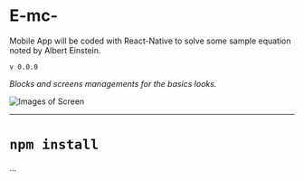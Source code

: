 # E-mc-

Mobile App will be coded with React-Native to solve some sample equation noted by Albert Einstein.

`v 0.0.0`

*Blocks and screens managements for the basics looks.*

![Images of Screen](/assets/image/screen-v1.png)

---

# `npm install`

...
